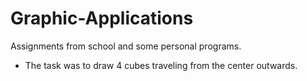 # Graphic-Applications
Assignments from school and some personal programs.
- The task was to draw 4 cubes traveling from the center outwards.
